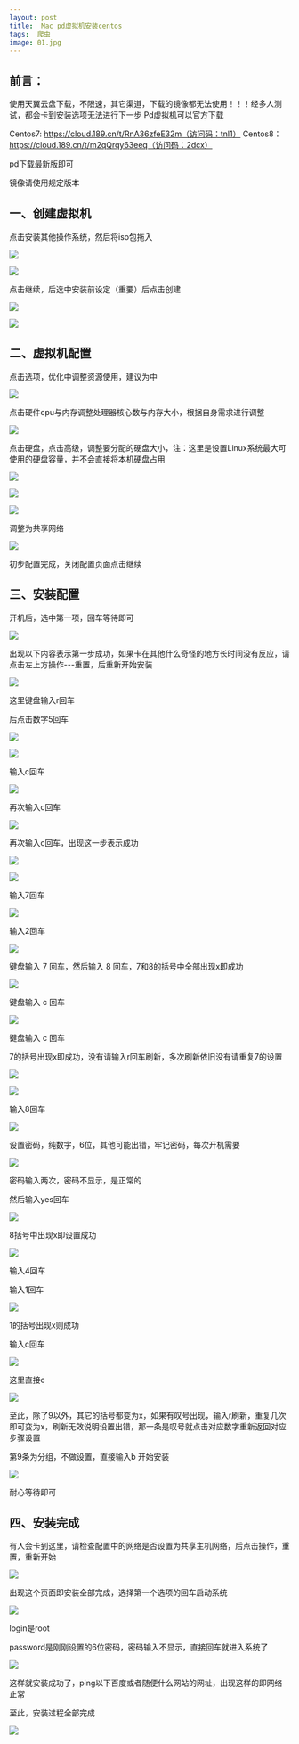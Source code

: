 ```yaml
---
layout: post
title:  Mac pd虚拟机安装centos
tags:  爬虫
image: 01.jpg
---
```


## 前言：

使用天翼云盘下载，不限速，其它渠道，下载的镜像都无法使用！！！经多人测试，都会卡到安装选项无法进行下一步
Pd虚拟机可以官方下载

Centos7:
https://cloud.189.cn/t/RnA36zfeE32m（访问码：tnl1）
Centos8：
https://cloud.189.cn/t/m2qQrqy63eeq（访问码：2dcx）

pd下载最新版即可

镜像请使用规定版本

## 一、创建虚拟机

点击安装其他操作系统，然后将iso包拖入

![]({{site.baseurl}}/img/pd1.png)

![]({{site.baseurl}}/img/pd2.png)

点击继续，后选中安装前设定（重要）后点击创建

![]({{site.baseurl}}/img/pd3.png)

![]({{site.baseurl}}/img/pd4.png)

## 二、虚拟机配置

点击选项，优化中调整资源使用，建议为中

![]({{site.baseurl}}/img/pd5.png)

点击硬件cpu与内存调整处理器核心数与内存大小，根据自身需求进行调整

![]({{site.baseurl}}/img/pd6.png)

点击硬盘，点击高级，调整要分配的硬盘大小，注：这里是设置Linux系统最大可使用的硬盘容量，并不会直接将本机硬盘占用

![]({{site.baseurl}}/img/pd7.png)

![]({{site.baseurl}}/img/pd9.png)

![]({{site.baseurl}}/img/pd11.png)

调整为共享网络

![]({{site.baseurl}}/img/pd8.png)

初步配置完成，关闭配置页面点击继续

## 三、安装配置

开机后，选中第一项，回车等待即可

![]({{site.baseurl}}/img/pd12.png)

出现以下内容表示第一步成功，如果卡在其他什么奇怪的地方长时间没有反应，请点击左上方操作---重置，后重新开始安装

![]({{site.baseurl}}/img/pd13.png)

这里键盘输入r回车

后点击数字5回车

![]({{site.baseurl}}/img/pd14.png)

![]({{site.baseurl}}/img/pd15.png)

输入c回车

![]({{site.baseurl}}/img/pd16.png)

再次输入c回车

![]({{site.baseurl}}/img/pd17.png)

再次输入c回车，出现这一步表示成功

![]({{site.baseurl}}/img/pd18.png)

![]({{site.baseurl}}/img/pd19.png)

输入7回车

![]({{site.baseurl}}/img/pd20.png)

输入2回车

![]({{site.baseurl}}/img/pd21.png)

键盘输入 7 回车，然后输入 8 回车，7和8的括号中全部出现x即成功

![]({{site.baseurl}}/img/pd22.png)

键盘输入 c 回车

![]({{site.baseurl}}/img/pd23.png)

键盘输入 c 回车

7的括号出现x即成功，没有请输入r回车刷新，多次刷新依旧没有请重复7的设置

![]({{site.baseurl}}/img/pd24.png)

![]({{site.baseurl}}/img/pd25.png)

输入8回车

![]({{site.baseurl}}/img/pd26.png)

设置密码，纯数字，6位，其他可能出错，牢记密码，每次开机需要

![]({{site.baseurl}}/img/pd27.png)

密码输入两次，密码不显示，是正常的

然后输入yes回车

![]({{site.baseurl}}/img/pd28.png)

8括号中出现x即设置成功

![]({{site.baseurl}}/img/pd29.png)

输入4回车

输入1回车

![]({{site.baseurl}}/img/pd30.png)

1的括号出现x则成功

输入c回车

![]({{site.baseurl}}/img/pd31.png)

这里直接c

![]({{site.baseurl}}/img/pd32.png)

至此，除了9以外，其它的括号都变为x，如果有叹号出现，输入r刷新，重复几次即可变为x，刷新无效说明设置出错，那一条是叹号就点击对应数字重新返回对应步骤设置

第9条为分组，不做设置，直接输入b 开始安装

![]({{site.baseurl}}/img/pd33.png)

耐心等待即可

## 四、安装完成

有人会卡到这里，请检查配置中的网络是否设置为共享主机网络，后点击操作，重置，重新开始

![]({{site.baseurl}}/img/pd34.png)

出现这个页面即安装全部完成，选择第一个选项的回车启动系统

![]({{site.baseurl}}/img/pd35.png)

login是root

password是刚刚设置的6位密码，密码输入不显示，直接回车就进入系统了

![]({{site.baseurl}}/img/pd36.png)

这样就安装成功了，ping以下百度或者随便什么网站的网址，出现这样的即网络正常

至此，安装过程全部完成

![]({{site.baseurl}}/img/pd37.png)
